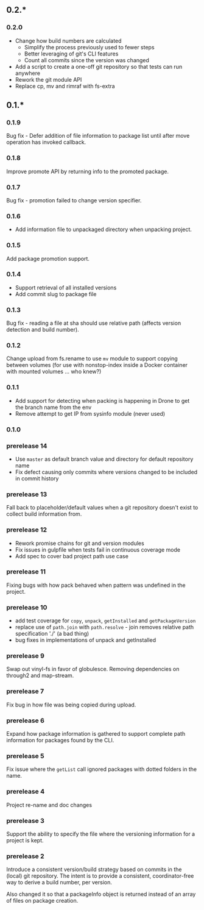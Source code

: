 ## 0.2.*

### 0.2.0

 * Change how build numbers are calculated
   * Simplify the process previously used to fewer steps
   * Better leveraging of git's CLI features
   * Count all commits since the version was changed
 * Add a script to create a one-off git repository so that tests can run anywhere
 * Rework the git module API
 * Replace cp, mv and rimraf with fs-extra

## 0.1.*

### 0.1.9
Bug fix - Defer addition of file information to package list until after move operation has invoked callback.

### 0.1.8
Improve promote API by returning info to the promoted package.

### 0.1.7
Bug fix - promotion failed to change version specifier.

### 0.1.6
 * Add information file to unpackaged directory when unpacking project.

### 0.1.5
Add package promotion support.

### 0.1.4

 * Support retrieval of all installed versions
 * Add commit slug to package file

### 0.1.3

Bug fix - reading a file at sha should use relative path (affects version detection and build number).

### 0.1.2

Change upload from fs.rename to use `mv` module to support copying between volumes (for use with nonstop-index inside a Docker container with mounted volumes ... who knew?)

### 0.1.1

* Add support for detecting when packing is happening in Drone to get the branch name from the env
* Remove attempt to get IP from sysinfo module (never used)

### 0.1.0

### prerelease 14
 * Use `master` as default branch value and directory for default repository name
 * Fix defect causing only commits where versions changed to be included in commit history

### prerelease 13
Fall back to placeholder/default values when a git repository doesn't exist to collect build information from.

### prerelease 12
 * Rework promise chains for git and version modules
 * Fix issues in gulpfile when tests fail in continuous coverage mode
 * Add spec to cover bad project path use case

### prerelease 11
Fixing bugs with how pack behaved when pattern was undefined in the project.

### prerelease 10
 * add test coverage for `copy`, `unpack`, `getInstalled` and `getPackageVersion`
 * replace use of `path.join` with `path.resolve` - join removes relative path specification './' (a bad thing)
 * bug fixes in implementations of unpack and getInstalled

### prerelease 9
Swap out vinyl-fs in favor of globulesce. Removing dependencies on through2 and map-stream.

### prerelease 7
Fix bug in how file was being copied during upload.

### prerelease 6
Expand how package information is gathered to support complete path information for packages found by the CLI.

### prerelease 5
Fix issue where the `getList` call ignored packages with dotted folders in the name.

### prerelease 4
Project re-name and doc changes

### prerelease 3
Support the ability to specify the file where the versioning information for a project is kept.

### prerelease 2
Introduce a consistent version/build strategy based on commits in the (local) git repository. The intent is to provide a consistent, coordinator-free way to derive a build number, per version.

Also changed it so that a packageInfo object is returned instead of an array of files on package creation.
